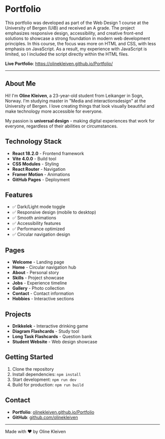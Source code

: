 # Portfolio

This portfolio was developed as part of the Web Design 1 course at the University of Bergen (UiB) and received an A grade. The project emphasizes responsive design, accessibility, and creative front-end solutions to showcase a strong foundation in modern web development principles. In this course, the focus was more on HTML and CSS, with less emphasis on JavaScript. As a result, my experience with JavaScript is limited, so I included the script directly within the HTML files.

**Live Portfolio**: https://olinekleiven.github.io/Portfolio/

---

## About Me

Hi! I'm **Oline Kleiven**, a 23-year-old student from Leikanger in Sogn, Norway. I'm studying master in "Media and interactionsdesign" at the University of Bergen. I love creating things that look visually beautiful and make technology more accessible for everyone.

My passion is **universal design** - making digital experiences that work for everyone, regardless of their abilities or circumstances.

## Technology Stack

- **React 18.2.0** - Frontend framework
- **Vite 4.0.0** - Build tool
- **CSS Modules** - Styling
- **React Router** - Navigation
- **Framer Motion** - Animations
- **GitHub Pages** - Deployment

## Features

- ✅ Dark/Light mode toggle
- ✅ Responsive design (mobile to desktop)
- ✅ Smooth animations
- ✅ Accessibility features
- ✅ Performance optimized
- ✅ Circular navigation design

## Pages

- **Welcome** - Landing page
- **Home** - Circular navigation hub
- **About** - Personal story
- **Skills** - Project showcase
- **Jobs** - Experience timeline
- **Gallery** - Photo collection
- **Contact** - Contact information
- **Hobbies** - Interactive sections

## Projects

- **Drikkelek** - Interactive drinking game
- **Diagram Flashcards** - Study tool
- **Long Task Flashcards** - Question bank
- **Student Website** - Web design showcase

## Getting Started

1. Clone the repository
2. Install dependencies: `npm install`
3. Start development: `npm run dev`
4. Build for production: `npm run build`

## Contact

- **Portfolio**: [olinekleiven.github.io/Portfolio](https://olinekleiven.github.io/Portfolio/)
- **GitHub**: [github.com/olinekleiven](https://github.com/olinekleiven)

---

Made with ❤️ by Oline Kleiven
